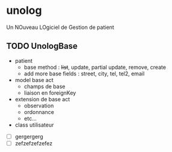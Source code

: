 # unolog
Un NOuveau LOgiciel de Gestion de patient



## TODO UnologBase
- patient
  - base method : ~~list~~, update, partial update, remove, create
  - add more base fields : street, city, tel, tel2, email
- model base act
  - champs de base
  - liaison en foreignKey
- extension de base act
  - observation
  - ordonnance
  - etc...
- class utilisateur

- [ ] gergergerg
- [ ] zefzefzefzefez
